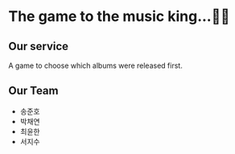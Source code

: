 # The game to the music king...🎤🎵

## Our service

A game to choose which albums were released first.

## Our Team

- 송준호
- 박채연
- 최윤한
- 서지수
